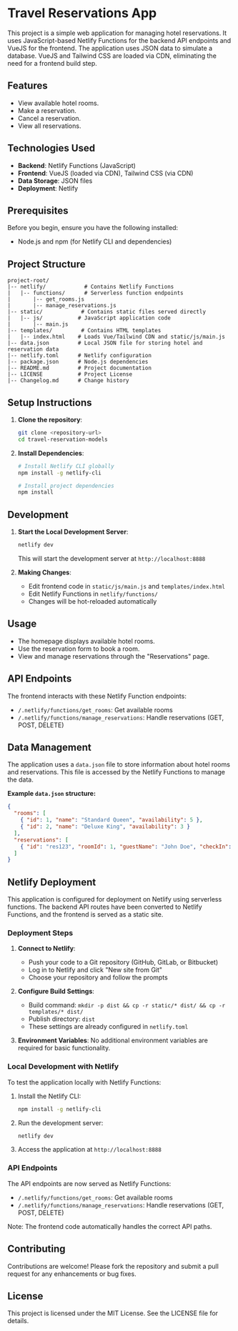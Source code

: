 # Travel Reservations App

This project is a simple web application for managing hotel reservations. It uses JavaScript-based Netlify Functions for the backend API endpoints and VueJS for the frontend. The application uses JSON data to simulate a database. VueJS and Tailwind CSS are loaded via CDN, eliminating the need for a frontend build step.

## Features

- View available hotel rooms.
- Make a reservation.
- Cancel a reservation.
- View all reservations.

## Technologies Used

- **Backend**: Netlify Functions (JavaScript)
- **Frontend**: VueJS (loaded via CDN), Tailwind CSS (via CDN)
- **Data Storage**: JSON files
- **Deployment**: Netlify

## Prerequisites

Before you begin, ensure you have the following installed:
- Node.js and npm (for Netlify CLI and dependencies)

## Project Structure

```
project-root/
|-- netlify/            # Contains Netlify Functions
|   |-- functions/      # Serverless function endpoints
|       |-- get_rooms.js
|       |-- manage_reservations.js
|-- static/            # Contains static files served directly
|   |-- js/           # JavaScript application code
|       |-- main.js
|-- templates/         # Contains HTML templates
|   |-- index.html    # Loads Vue/Tailwind CDN and static/js/main.js
|-- data.json         # Local JSON file for storing hotel and reservation data
|-- netlify.toml      # Netlify configuration
|-- package.json      # Node.js dependencies
|-- README.md         # Project documentation
|-- LICENSE           # Project License
|-- Changelog.md      # Change history
```

## Setup Instructions

1. **Clone the repository**:
   ```bash
   git clone <repository-url>
   cd travel-reservation-models
   ```

2. **Install Dependencies**:
   ```bash
   # Install Netlify CLI globally
   npm install -g netlify-cli

   # Install project dependencies
   npm install
   ```

## Development

1. **Start the Local Development Server**:
   ```bash
   netlify dev
   ```
   This will start the development server at `http://localhost:8888`

2. **Making Changes**:
   - Edit frontend code in `static/js/main.js` and `templates/index.html`
   - Edit Netlify Functions in `netlify/functions/`
   - Changes will be hot-reloaded automatically

## Usage

- The homepage displays available hotel rooms.
- Use the reservation form to book a room.
- View and manage reservations through the "Reservations" page.

## API Endpoints

The frontend interacts with these Netlify Function endpoints:

- `/.netlify/functions/get_rooms`: Get available rooms
- `/.netlify/functions/manage_reservations`: Handle reservations (GET, POST, DELETE)

## Data Management

The application uses a `data.json` file to store information about hotel rooms and reservations. This file is accessed by the Netlify Functions to manage the data.

**Example `data.json` structure:**

```json
{
  "rooms": [
    { "id": 1, "name": "Standard Queen", "availability": 5 },
    { "id": 2, "name": "Deluxe King", "availability": 3 }
  ],
  "reservations": [
    { "id": "res123", "roomId": 1, "guestName": "John Doe", "checkIn": "2025-05-01", "checkOut": "2025-05-05" }
  ]
}
```

## Netlify Deployment

This application is configured for deployment on Netlify using serverless functions. The backend API routes have been converted to Netlify Functions, and the frontend is served as a static site.

### Deployment Steps

1. **Connect to Netlify**:
   - Push your code to a Git repository (GitHub, GitLab, or Bitbucket)
   - Log in to Netlify and click "New site from Git"
   - Choose your repository and follow the prompts

2. **Configure Build Settings**:
   - Build command: `mkdir -p dist && cp -r static/* dist/ && cp -r templates/* dist/`
   - Publish directory: `dist`
   - These settings are already configured in `netlify.toml`

3. **Environment Variables**:
   No additional environment variables are required for basic functionality.

### Local Development with Netlify

To test the application locally with Netlify Functions:

1. Install the Netlify CLI:
   ```bash
   npm install -g netlify-cli
   ```

2. Run the development server:
   ```bash
   netlify dev
   ```

3. Access the application at `http://localhost:8888`

### API Endpoints

The API endpoints are now served as Netlify Functions:

- `/.netlify/functions/get_rooms`: Get available rooms
- `/.netlify/functions/manage_reservations`: Handle reservations (GET, POST, DELETE)

Note: The frontend code automatically handles the correct API paths.

## Contributing

Contributions are welcome! Please fork the repository and submit a pull request for any enhancements or bug fixes.

## License

This project is licensed under the MIT License. See the LICENSE file for details.